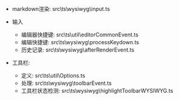 - markdown渲染: src\ts\wysiwyg\input.ts
- 输入

  - 编辑器快捷键: src\ts\util\editorCommonEvent.ts
  - 编辑快捷键: src\ts\wysiwyg\processKeydown.ts
  - 历史记录: src\ts\wysiwyg\afterRenderEvent.ts
- 工具栏:

  - 定义: src\ts\util\Options.ts
  - 处理: src\ts\wysiwyg\toolbarEvent.ts
  - 工具栏状态检测: src\ts\wysiwyg\highlightToolbarWYSIWYG.ts
